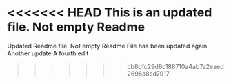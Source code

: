<<<<<<< HEAD
This is an updated file. Not empty Readme
=======
Updated Readme file. Not empty Readme
File has been updated again
Another update
A fourth edit
>>>>>>> cb8dfc29d8c188710a4ab7a2eaed2696a8cd7917
